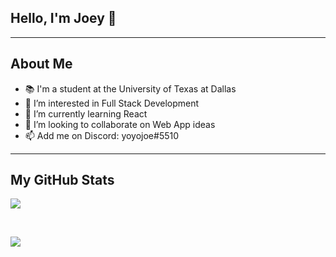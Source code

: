 ## Hello, I'm Joey 👋
---
## About Me
- 📚 I'm a student at the University of Texas at Dallas
- 👀 I’m interested in Full Stack Development
- 🌱 I’m currently learning React
- 💞️ I’m looking to collaborate on Web App ideas
- 📫 Add me on Discord: yoyojoe#5510
---
## My GitHub Stats
<p align='start'>
<img align="center" src="https://github-readme-stats.vercel.app/api?username=joeychrys&show_icons=true&line_height=27&count_private=true&title_color=ffffff&text_color=c9cacc&icon_color=2bbc8a&bg_color=1d1f21" />
</p>
<br>
<p align='start'>
<img align="center" src="https://github-readme-stats.vercel.app/api/top-langs/?username=joeychrys&title_color=ffffff&text_color=c9cacc&icon_color=2bbc8a&bg_color=1d1f21" />
</p>
